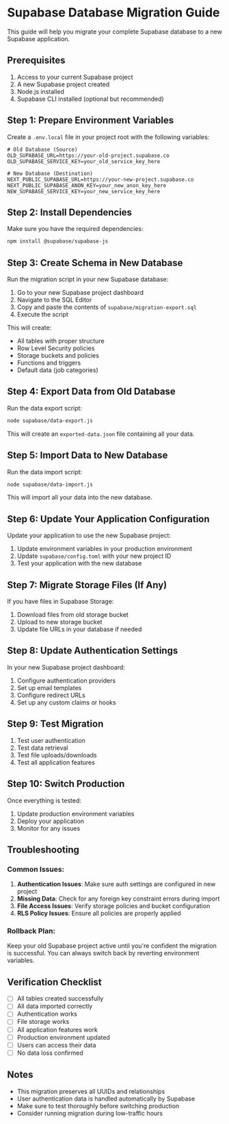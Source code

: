 
# Supabase Database Migration Guide

This guide will help you migrate your complete Supabase database to a new Supabase application.

## Prerequisites

1. Access to your current Supabase project
2. A new Supabase project created
3. Node.js installed
4. Supabase CLI installed (optional but recommended)

## Step 1: Prepare Environment Variables

Create a `.env.local` file in your project root with the following variables:

```env
# Old Database (Source)
OLD_SUPABASE_URL=https://your-old-project.supabase.co
OLD_SUPABASE_SERVICE_KEY=your_old_service_key_here

# New Database (Destination)
NEXT_PUBLIC_SUPABASE_URL=https://your-new-project.supabase.co
NEXT_PUBLIC_SUPABASE_ANON_KEY=your_new_anon_key_here
NEW_SUPABASE_SERVICE_KEY=your_new_service_key_here
```

## Step 2: Install Dependencies

Make sure you have the required dependencies:

```bash
npm install @supabase/supabase-js
```

## Step 3: Create Schema in New Database

Run the migration script in your new Supabase database:

1. Go to your new Supabase project dashboard
2. Navigate to the SQL Editor
3. Copy and paste the contents of `supabase/migration-export.sql`
4. Execute the script

This will create:
- All tables with proper structure
- Row Level Security policies
- Storage buckets and policies
- Functions and triggers
- Default data (job categories)

## Step 4: Export Data from Old Database

Run the data export script:

```bash
node supabase/data-export.js
```

This will create an `exported-data.json` file containing all your data.

## Step 5: Import Data to New Database

Run the data import script:

```bash
node supabase/data-import.js
```

This will import all your data into the new database.

## Step 6: Update Your Application Configuration

Update your application to use the new Supabase project:

1. Update environment variables in your production environment
2. Update `supabase/config.toml` with your new project ID
3. Test your application with the new database

## Step 7: Migrate Storage Files (If Any)

If you have files in Supabase Storage:

1. Download files from old storage bucket
2. Upload to new storage bucket
3. Update file URLs in your database if needed

## Step 8: Update Authentication Settings

In your new Supabase project dashboard:

1. Configure authentication providers
2. Set up email templates
3. Configure redirect URLs
4. Set up any custom claims or hooks

## Step 9: Test Migration

1. Test user authentication
2. Test data retrieval
3. Test file uploads/downloads
4. Test all application features

## Step 10: Switch Production

Once everything is tested:

1. Update production environment variables
2. Deploy your application
3. Monitor for any issues

## Troubleshooting

### Common Issues:

1. **Authentication Issues**: Make sure auth settings are configured in new project
2. **Missing Data**: Check for any foreign key constraint errors during import
3. **File Access Issues**: Verify storage policies and bucket configuration
4. **RLS Policy Issues**: Ensure all policies are properly applied

### Rollback Plan:

Keep your old Supabase project active until you're confident the migration is successful. You can always switch back by reverting environment variables.

## Verification Checklist

- [ ] All tables created successfully
- [ ] All data imported correctly
- [ ] Authentication works
- [ ] File storage works
- [ ] All application features work
- [ ] Production environment updated
- [ ] Users can access their data
- [ ] No data loss confirmed

## Notes

- This migration preserves all UUIDs and relationships
- User authentication data is handled automatically by Supabase
- Make sure to test thoroughly before switching production
- Consider running migration during low-traffic hours
